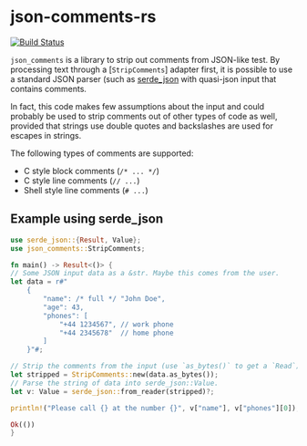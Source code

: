 # json-comments-rs

[![Build Status](https://travis-ci.com/tmccombs/json-comments-rs.svg?branch=master)](https://travis-ci.com/tmccombs/json-comments-rs)

`json_comments` is a library to strip out comments from JSON-like test. By processing text
through a [`StripComments`] adapter first, it is possible to use a standard JSON parser (such
as [serde\_json](https://crates.io/crates/serde_json) with quasi-json input that contains
comments.

In fact, this code makes few assumptions about the input and could probably be used to strip
comments out of other types of code as well, provided that strings use double quotes and
backslashes are used for escapes in strings.

The following types of comments are supported:
  - C style block comments (`/* ... */`)
  - C style line comments (`// ...`)
  - Shell style line comments (`# ...`)

## Example using serde\_json

```rust
use serde_json::{Result, Value};
use json_comments::StripComments;

fn main() -> Result<()> {
// Some JSON input data as a &str. Maybe this comes from the user.
let data = r#"
    {
        "name": /* full */ "John Doe",
        "age": 43,
        "phones": [
            "+44 1234567", // work phone
            "+44 2345678"  // home phone
        ]
    }"#;

// Strip the comments from the input (use `as_bytes()` to get a `Read`).
let stripped = StripComments::new(data.as_bytes());
// Parse the string of data into serde_json::Value.
let v: Value = serde_json::from_reader(stripped)?;

println!("Please call {} at the number {}", v["name"], v["phones"][0]);

Ok(())
}
```
